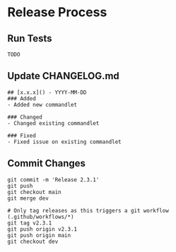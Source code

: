 # Release Process

## Run Tests
```
TODO
```

## Update CHANGELOG.md
```
## [x.x.x]() - YYYY-MM-DD
### Added
- Added new commandlet

### Changed
- Changed existing commandlet

### Fixed
- Fixed issue on existing commandlet
```

## Commit Changes
```
git commit -m 'Release 2.3.1'
git push
git checkout main
git merge dev

# Only tag releases as this triggers a git workflow (.github/workflows/*)
git tag v2.3.1
git push origin v2.3.1
git push origin main
git checkout dev
```